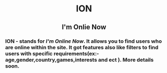 # <h1 align="center">ION</h1>
## <h2 align="center">I'm Onlie Now</h2>   

### ION - stands for *I'm Online Now*. It allows you to find users who are online within the site. It got features also like filters to find users with specific requirements(ex:- age,gender,country,games,interests and ect ). More details soon.
